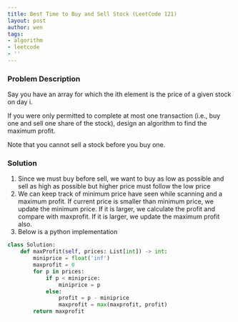 ```yaml
---
title: Best Time to Buy and Sell Stock (LeetCode 121)
layout: post
author: wen
tags:
- algorithm
- leetcode
- ''
---
```


### Problem Description
Say you have an array for which the ith element is the price of a given stock on day i.

If you were only permitted to complete at most one transaction (i.e., buy one and sell one share of the stock), design an algorithm to find the maximum profit.

Note that you cannot sell a stock before you buy one.

### Solution
1. Since we must buy before sell, we want to buy as low as possible and sell as high as possible but higher price must follow the low price
2. We can keep track of minimum price have seen while scanning and a maximum profit. If current price is smaller than minimum price, we update the minimum price. If it is larger, we calculate the profit and compare with maxprofit. If it is larger, we update the maximum profit also.
3. Below is a python implementation

```python
class Solution:
    def maxProfit(self, prices: List[int]) -> int:
        miniprice = float('inf')
        maxprofit = 0
        for p in prices:
            if p < miniprice:
                miniprice = p
            else:
                profit = p - miniprice
                maxprofit = max(maxprofit, profit)
        return maxprofit
				
```